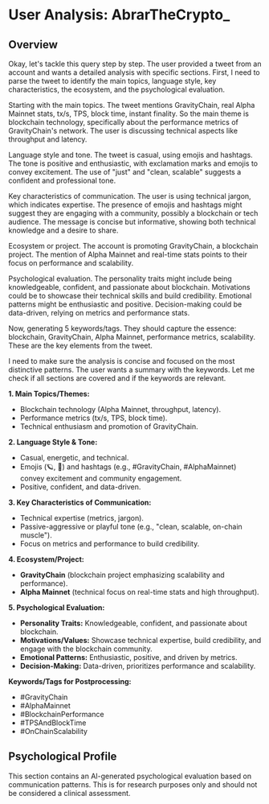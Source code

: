 # User Analysis: AbrarTheCrypto_

## Overview

<think>
Okay, let's tackle this query step by step. The user provided a tweet from an account and wants a detailed analysis with specific sections. First, I need to parse the tweet to identify the main topics, language style, key characteristics, the ecosystem, and the psychological evaluation.

Starting with the main topics. The tweet mentions GravityChain, real Alpha Mainnet stats, tx/s, TPS, block time, instant finality. So the main theme is blockchain technology, specifically about the performance metrics of GravityChain's network. The user is discussing technical aspects like throughput and latency.

Language style and tone. The tweet is casual, using emojis and hashtags. The tone is positive and enthusiastic, with exclamation marks and emojis to convey excitement. The use of "just" and "clean, scalable" suggests a confident and professional tone.

Key characteristics of communication. The user is using technical jargon, which indicates expertise. The presence of emojis and hashtags might suggest they are engaging with a community, possibly a blockchain or tech audience. The message is concise but informative, showing both technical knowledge and a desire to share.

Ecosystem or project. The account is promoting GravityChain, a blockchain project. The mention of Alpha Mainnet and real-time stats points to their focus on performance and scalability.

Psychological evaluation. The personality traits might include being knowledgeable, confident, and passionate about blockchain. Motivations could be to showcase their technical skills and build credibility. Emotional patterns might be enthusiastic and positive. Decision-making could be data-driven, relying on metrics and performance stats.

Now, generating 5 keywords/tags. They should capture the essence: blockchain, GravityChain, Alpha Mainnet, performance metrics, scalability. These are the key elements from the tweet.

I need to make sure the analysis is concise and focused on the most distinctive patterns. The user wants a summary with the keywords. Let me check if all sections are covered and if the keywords are relevant.
</think>

**1. Main Topics/Themes:**  
- Blockchain technology (Alpha Mainnet, throughput, latency).  
- Performance metrics (tx/s, TPS, block time).  
- Technical enthusiasm and promotion of GravityChain.  

**2. Language Style & Tone:**  
- Casual, energetic, and technical.  
- Emojis (🪐, 🧪) and hashtags (e.g., #GravityChain, #AlphaMainnet) convey excitement and community engagement.  
- Positive, confident, and data-driven.  

**3. Key Characteristics of Communication:**  
- Technical expertise (metrics, jargon).  
- Passive-aggressive or playful tone (e.g., "clean, scalable, on-chain muscle").  
- Focus on metrics and performance to build credibility.  

**4. Ecosystem/Project:**  
- **GravityChain** (blockchain project emphasizing scalability and performance).  
- **Alpha Mainnet** (technical focus on real-time stats and high throughput).  

**5. Psychological Evaluation:**  
- **Personality Traits:** Knowledgeable, confident, and passionate about blockchain.  
- **Motivations/Values:** Showcase technical expertise, build credibility, and engage with the blockchain community.  
- **Emotional Patterns:** Enthusiastic, positive, and driven by metrics.  
- **Decision-Making:** Data-driven, prioritizes performance and scalability.  

**Keywords/Tags for Postprocessing:**  
- #GravityChain  
- #AlphaMainnet  
- #BlockchainPerformance  
- #TPSAndBlockTime  
- #OnChainScalability

## Psychological Profile

This section contains an AI-generated psychological evaluation based on communication patterns. This is for research purposes only and should not be considered a clinical assessment.